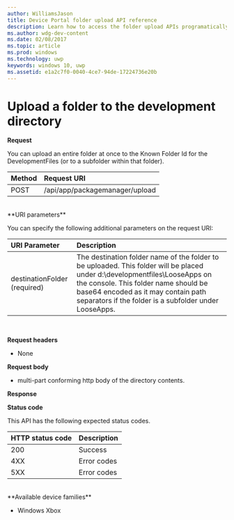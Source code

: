 ---author: WilliamsJason
title: Device Portal folder upload API reference
description: Learn how to access the folder upload APIs programatically.
ms.author: wdg-dev-content
ms.date: 02/08/2017
ms.topic: article
ms.prod: windows
ms.technology: uwp
keywords: windows 10, uwp
ms.assetid: e1a2c7f0-0040-4ce7-94de-17224736e20b
---# Upload a folder to the development directory**Request**You can upload an entire folder at once to the Known Folder Id for the DevelopmentFiles (or to a subfolder within that folder).Method      | Request URI:------     | :------POST | /api/app/packagemanager/upload <br />**URI parameters**You can specify the following additional parameters on the request URI:URI Parameter      | Description:------     | :-----destinationFolder  (required) | The destination folder name of the folder to be uploaded. This folder will be placed under d:\developmentfiles\LooseApps on the console. This folder name should be base64 encoded as it may contain path separators if the folder is a subfolder under LooseApps.<br />**Request headers**- None**Request body**- multi-part conforming http body of the directory contents.**Response****Status code**This API has the following expected status codes.HTTP status code      | Description:------     | :-----200 | Success4XX | Error codes5XX | Error codes<br />**Available device families*** Windows Xbox